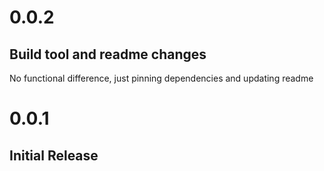 # 0.0.2
## Build tool and readme changes
No functional difference, just pinning dependencies and updating readme

# 0.0.1
## Initial Release

